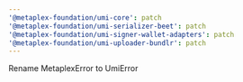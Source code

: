 ```yaml
---
'@metaplex-foundation/umi-core': patch
'@metaplex-foundation/umi-serializer-beet': patch
'@metaplex-foundation/umi-signer-wallet-adapters': patch
'@metaplex-foundation/umi-uploader-bundlr': patch
---
```


Rename MetaplexError to UmiError
